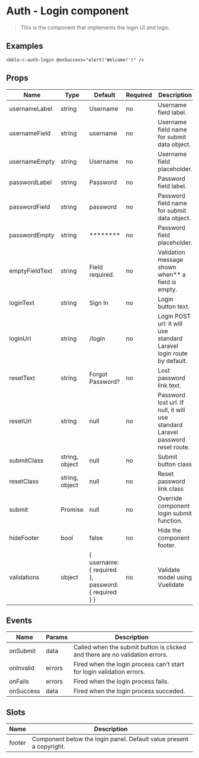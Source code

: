 # Auth - Login component

> This is the component that implements the login UI and logic. 

## Examples
```vue
<bklo-c-auth-login @onSuccess="alert('Welcome!')" />
```

## Props
| Name | Type | Default | Required | Description |
|------|------|---------|----------|-------------|
| usernameLabel | string | Username | no | Username field label. |
| usernameField | string | username | no | Username field name for submit data object. |
| usernameEmpty | string | Username | no | Username field placeholder. |
| passwordLabel | string | Password | no | Password field label. |
| passwordField | string | password | no | Password field name for submit data object. |
| passwordEmpty | string | ******** | no | Password field placeholder. |
| emptyFieldText | string | Field required. | no | Validation message shown when** a field is empty. |
| loginText | string | Sign In | no | Login button text. |
| loginUrl | string | /login | no | Login POST url: it will use standard Laravel login route by default. |
| resetText | string | Forgot Password? | no | Lost password link text. |
| resetUrl | string | null | no | Password lost url. If null, it will use standard Laravel password reset route. |
| submitClass | string, object | null | no | Submit button class |
| resetClass | string, object | null | no | Reset password link class |
| submit | Promise | null | no | Override component login submit function. |
| hideFooter | bool | false | no | Hide the component footer. |
| validations | object | { username: { required }, password: { required } } | no | Validate model using Vuelidate |

## Events
| Name | Params | Description |
|------|--------|-------------|
| onSubmit | data | Called when the submit button is clicked and there are no validation errors. |
| onInvalid | errors | Fired when the login process can't start for login validation errors. |
| onFails | errors | Fired when the login process fails. |
| onSuccess | data | Fired when the login process succeded. |

## Slots
| Name | Description |
|------|-------------|
| footer | Component below the login panel. Default value present a copyright. |

